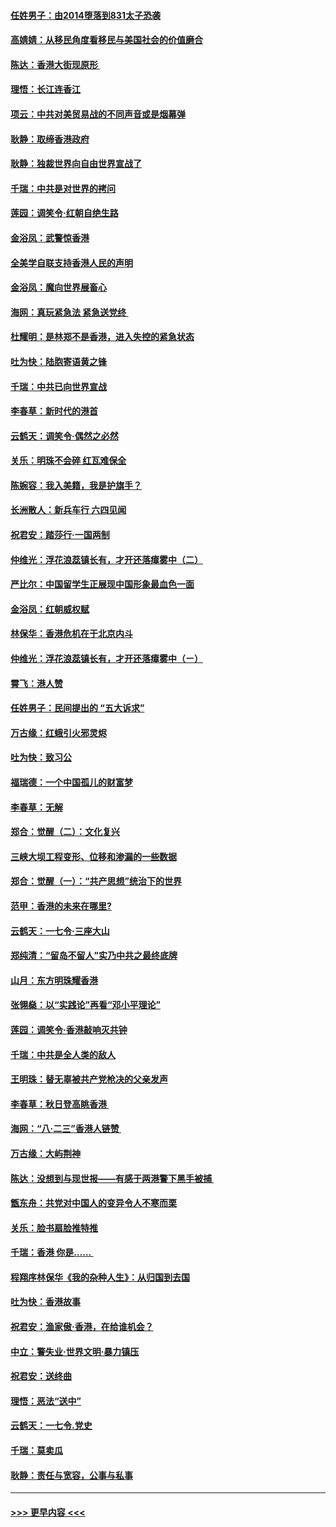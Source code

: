 #### [任姓男子：由2014堕落到831太子恐袭](../pages/nsc993/n11496683.md?t=09040344) 
#### [高婧婧：从移民角度看移民与美国社会的价值磨合](../pages/nsc993/n11495757.md?t=09040344) 
#### [陈达：香港大街现原形 ](../pages/nsc993/n11495441.md?t=09040344) 
#### [理悟：长江连香江](../pages/nsc993/n11495377.md?t=09040344) 
#### [项云：中共对美贸易战的不同声音或是烟幕弹](../pages/nsc993/n11494929.md?t=09040344) 
#### [耿静：取缔香港政府](../pages/nsc993/n11494218.md?t=09040344) 
#### [耿静：独裁世界向自由世界宣战了](../pages/nsc993/n11494190.md?t=09040344) 
#### [千瑞：中共是对世界的拷问](../pages/nsc993/n11493021.md?t=09040344) 
#### [莲园：调笑令‧红朝自绝生路](../pages/nsc993/n11493011.md?t=09040344) 
#### [金浴凤：武警惊香港](../pages/nsc993/n11492994.md?t=09040344) 
#### [全美学自联支持香港人民的声明](../pages/nsc993/n11492630.md?t=09040344) 
#### [金浴凤：魔向世界展畜心](../pages/nsc993/n11492599.md?t=09040344) 
#### [海网：真玩紧急法 紧急送党终 ](../pages/nsc993/n11492535.md?t=09040344) 
#### [杜耀明：是林郑不是香港，进入失控的紧急状态](../pages/nsc993/n11491420.md?t=09040344) 
#### [吐为快：陆胞寄语黄之锋](../pages/nsc993/n11491117.md?t=09040344) 
#### [千瑞：中共已向世界宣战](../pages/nsc993/n11490123.md?t=09040344) 
#### [李春草：新时代的港首](../pages/nsc993/n11489864.md?t=09040344) 
#### [云鹤天：调笑令·偶然之必然](../pages/nsc993/n11489701.md?t=09040344) 
#### [关乐：明珠不会碎 红瓦难保全](../pages/nsc993/n11489647.md?t=09040344) 
#### [陈婉容：我入美籍，我是护旗手？](../pages/nsc993/n11487908.md?t=09040344) 
#### [长洲散人：新兵车行 六四见闻](../pages/nsc993/n11487729.md?t=09040344) 
#### [祝君安：踏莎行‧一国两制](../pages/nsc993/n11487699.md?t=09040344) 
#### [仲维光：浮花浪蕊镇长有，才开还落瘴雾中（二）](../pages/nsc993/n11483286.md?t=09040344) 
#### [严比尔：中国留学生正展现中国形象最血色一面](../pages/nsc993/n11485145.md?t=09040344) 
#### [金浴凤：红朝威权赋](../pages/nsc993/n11485191.md?t=09040344) 
#### [林保华：香港危机在于北京内斗](../pages/nsc993/n11484593.md?t=09040344) 
#### [仲维光：浮花浪蕊镇长有，才开还落瘴雾中（ㄧ）](../pages/nsc993/n11483259.md?t=09040344) 
#### [霄飞：港人赞](../pages/nsc993/n11482957.md?t=09040344) 
#### [任姓男子：民间提出的 “五大诉求”](../pages/nsc993/n11482897.md?t=09040344) 
#### [万古缘：红蛾引火邪灵烬](../pages/nsc993/n11482886.md?t=09040344) 
#### [吐为快：致习公](../pages/nsc993/n11482867.md?t=09040344) 
#### [福瑞德：一个中国孤儿的财富梦](../pages/nsc993/n11482817.md?t=09040344) 
#### [李春草：无解](../pages/nsc993/n11482791.md?t=09040344) 
#### [郑合：觉醒（二）：文化复兴](../pages/nsc993/n11478025.md?t=09040344) 
#### [三峡大坝工程变形、位移和渗漏的一些数据](../pages/nsc993/n11478232.md?t=09040344) 
#### [郑合：觉醒（一）：“共产思想”统治下的世界](../pages/nsc993/n11477663.md?t=09040344) 
#### [范甲：香港的未来在哪里?](../pages/nsc993/n11477249.md?t=09040344) 
#### [云鹤天：一七令·三座大山](../pages/nsc993/n11477192.md?t=09040344) 
#### [郑纯清：“留岛不留人”实乃中共之最终底牌](../pages/nsc993/n11476160.md?t=09040344) 
#### [山月：东方明珠耀香港](../pages/nsc993/n11476077.md?t=09040344) 
#### [张翎燊：以“实践论”再看“邓小平理论”](../pages/nsc993/n11475733.md?t=09040344) 
#### [莲园：调笑令‧香港敲响灭共钟](../pages/nsc993/n11475723.md?t=09040344) 
#### [千瑞：中共是全人类的敌人](../pages/nsc993/n11475329.md?t=09040344) 
#### [王明珠：替无辜被共产党枪决的父亲发声](../pages/nsc993/n11474570.md?t=09040344) 
#### [李春草：秋日登高眺香港 ](../pages/nsc993/n11474491.md?t=09040344) 
#### [海网：“八·二三”香港人链赞 ](../pages/nsc993/n11474538.md?t=09040344) 
#### [万古缘：大屿荆神](../pages/nsc993/n11474401.md?t=09040344) 
#### [陈达：没想到与现世报——有感于两港警下黑手被捕 ](../pages/nsc993/n11472557.md?t=09040344) 
#### [甑东舟：共党对中国人的变异令人不寒而栗](../pages/nsc993/n11472496.md?t=09040344) 
#### [关乐：脸书扇脸推特推](../pages/nsc993/n11472488.md?t=09040344) 
#### [千瑞：香港  你是…… ](../pages/nsc993/n11472459.md?t=09040344) 
#### [程翔序林保华《我的杂种人生》：从归国到去国](../pages/nsc993/n11472369.md?t=09040344) 
#### [吐为快：香港故事](../pages/nsc993/n11471931.md?t=09040344) 
#### [祝君安：渔家傲‧香港，在给谁机会？](../pages/nsc993/n11469718.md?t=09040344) 
#### [中立：警失业‧世界文明‧暴力镇压](../pages/nsc993/n11467566.md?t=09040344) 
#### [祝君安：送终曲](../pages/nsc993/n11467546.md?t=09040344) 
#### [理悟：恶法“送中”](../pages/nsc993/n11467290.md?t=09040344) 
#### [云鹤天：一七令.党史](../pages/nsc993/n11464122.md?t=09040344) 
#### [千瑞：莫卖瓜](../pages/nsc993/n11463014.md?t=09040344) 
#### [耿静：责任与宽容，公事与私事](../pages/nsc993/n11462810.md?t=09040344) 

----
#### [ >>> 更早内容 <<< ](../indexes/nsc993-earlier.md)
